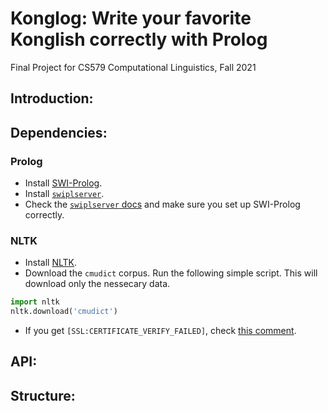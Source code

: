 # Konglog: Write your favorite Konglish correctly with Prolog

Final Project for CS579 Computational Linguistics, Fall 2021

## Introduction:
<!-- TODO -->

## Dependencies:

### Prolog

* Install [SWI-Prolog](https://www.swi-prolog.org/Download.html).
* Install [`swiplserver`](https://github.com/SWI-Prolog/packages-mqi/tree/master/python).
* Check the [`swiplserver` docs](https://www.swi-prolog.org/packages/mqi/prologmqi.html) and make sure you set up SWI-Prolog correctly.

### NLTK

* Install [NLTK](https://www.nltk.org/install.html).
* Download the `cmudict` corpus. Run the following simple script. This will download only the nessecary data.

```python
import nltk
nltk.download('cmudict')
```
* If you get `[SSL:CERTIFICATE_VERIFY_FAILED]`, check [this comment](https://github.com/gunthercox/ChatterBot/issues/930#issuecomment-322111087).

## API:
<!-- TODO -->

## Structure:
<!-- TODO -->

